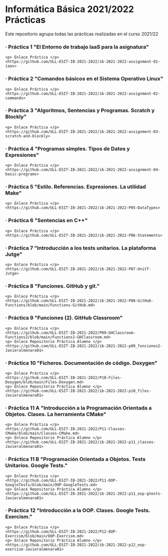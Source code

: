 # Informática Básica 2021/2022 Prácticas
<p> Este repositorio agrupa todas las prácticas realizadas en el curso 2021/22 </p>

  ### · Práctica 1 "El Entorno de trabajo IaaS para la asignatura"
    <p> Enlace Práctica </p>
    <https://github.com/ULL-ESIT-IB-2021-2022/ib-2021-2022-assignment-01-iaas>
  ### · Práctica 2 "Comandos básicos en el Sistema Operativo Linux"
    <p> Enlace Práctica </p>
    <https://github.com/ULL-ESIT-IB-2021-2022/ib-2021-2022-assignment-02-commands>
  ### · Práctica 3 "Algoritmos, Sentencias y Programas. Scratch y Blockly"
    <p> Enlace Práctica </p>
    <https://github.com/ULL-ESIT-IB-2021-2022/ib-2021-2022-assignment-03-scratch-and-blockly>
  ### · Práctica 4 "Programas simples. Tipos de Datos y Expresiones"
    <p> Enlace Práctica </p>
    <https://github.com/ULL-ESIT-IB-2021-2022/ib-2021-2022-assignment-04-basic-programs>
  ### · Práctica 5 "Estilo. Referencias. Expresiones. La utilidad Make"
    <p> Enlace Práctica </p>
    <https://github.com/ULL-ESIT-IB-2021-2022/ib-2021-2022-P05-DataTypes>
  ### · Práctica 6 "Sentencias en C++"
    <p> Enlace Práctica </p>
    <https://github.com/ULL-ESIT-IB-2021-2022/ib-2021-2022-P06-Statements>
  ### · Práctica 7 "Introducción a los tests unitarios. La plataforma Jutge"
    <p> Enlace Práctica </p>
    <https://github.com/ULL-ESIT-IB-2021-2022/ib-2021-2022-P07-UnitT-Jutge>
  ### · Práctica 8 "Funciones. GitHub y git."
    <p> Enlace Práctica </p>
    <https://github.com/ULL-ESIT-IB-2021-2022/ib-2021-2022-P08-GitHub-Functions/blob/main/Functions-GitHub.md>
  ### · Práctica 9 "Funciones (2). GitHub Classroom"
    <p> Enlace Práctica </p>
    <https://github.com/ULL-ESIT-IB-2021-2022/P09-GHClassroom-Functions2/blob/main/Functions2-GHClassroom.md>
    <p> Enlace Repositorio Práctica Alumno </p>
    <https://github.com/ULL-ESIT-IB-2021-2022/ib-2021-2022-p09_funciones2-Javieralmenara01>
  ### · Práctica 10 "Ficheros. Documentación de código. Doxygen"
    <p> Enlace Práctica </p>
    <https://github.com/ULL-ESIT-IB-2021-2022/P10-Files-Doxygen/blob/main/Files-Doxygen.md>
    <p> Enlace Repositorio Práctica Alumno </p>
    <https://github.com/ULL-ESIT-IB-2021-2022/ib-2021-2022-p10_files-Javieralmenara01>
  ### · Práctica 11 A "Introducción a la Programación Orientada a Objetos. Clases. La herramienta CMake"
    <p> Enlace Práctica </p>
    <https://github.com/ULL-ESIT-IB-2021-2022/P11-Classes-CMake/blob/main/Classes-CMake.md>
    <p> Enlace Repositorio Práctica Alumno </p>
    <https://github.com/ULL-ESIT-IB-2021-2022/ib-2021-2022-p11_classes-Javieralmenara01>
  ### · Práctica 11 B "Programación Orientada a Objetos. Tests Unitarios. Google Tests."
    <p> Enlace Práctica </p>
    <https://github.com/ULL-ESIT-IB-2021-2022/P11-OOP-GoogleTests/blob/main/OOP-GoogleTests.md>
    <p> Enlace Repositorio Práctica Alumno </p>
    <https://github.com/ULL-ESIT-IB-2021-2022/ib-2021-2022-p11_oop-gtests-Javieralmenara01>
  ### · Práctica 12 "Introducción a la OOP. Clases. Google Tests. Exercism."
    <p> Enlace Práctica </p>
    <https://github.com/ULL-ESIT-IB-2021-2022/P12-OOP-Exercism/blob/main/OOP-Exercism.md>
    <p> Enlace Repositorio Práctica Alumno </p>
    <https://github.com/ULL-ESIT-IB-2021-2022/ib-2021-2022-p12_oop-exercism-Javieralmenara01>
